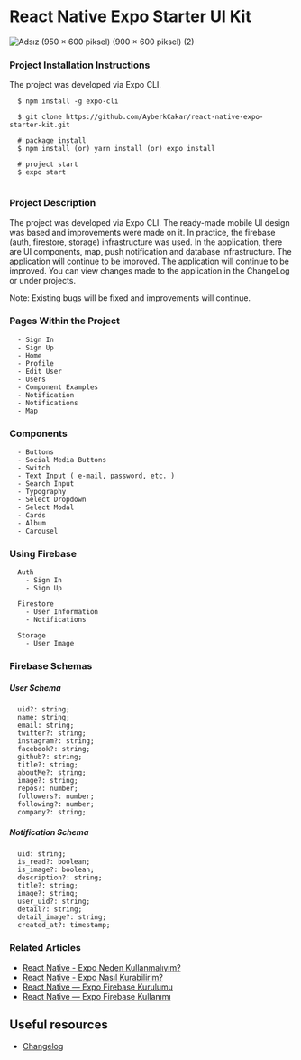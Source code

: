 # React Native Expo Starter UI Kit
![Adsız (950 × 600 piksel) (900 × 600 piksel) (2)](https://user-images.githubusercontent.com/38071168/166121208-65f95ee4-aed3-401e-b112-6028b5cd6d43.png)


### Project Installation Instructions
The project was developed via Expo CLI.

```
  $ npm install -g expo-cli

  $ git clone https://github.com/AyberkCakar/react-native-expo-starter-kit.git
  
  # package install
  $ npm install (or) yarn install (or) expo install

  # project start
  $ expo start
  
```
### Project Description
The project was developed via Expo CLI. The ready-made mobile UI design was based and improvements were made on it. In practice, the firebase (auth, firestore, storage) infrastructure was used. In the application, there are UI components, map, push notification and database infrastructure. The application will continue to be improved. The application will continue to be improved. You can view changes made to the application in the ChangeLog or under projects.

Note: Existing bugs will be fixed and improvements will continue.

### Pages Within the Project

```
  - Sign In
  - Sign Up
  - Home
  - Profile
  - Edit User
  - Users
  - Component Examples
  - Notification
  - Notifications
  - Map
```
### Components

```
  - Buttons
  - Social Media Buttons
  - Switch
  - Text Input ( e-mail, password, etc. )
  - Search Input
  - Typography
  - Select Dropdown
  - Select Modal
  - Cards
  - Album
  - Carousel  
```


### Using Firebase
```
  Auth
    - Sign In
    - Sign Up
  
  Firestore
    - User Information
    - Notifications
    
  Storage 
    - User Image
```

### Firebase Schemas

##### User Schema
```
  uid?: string;
  name: string;
  email: string;
  twitter?: string;
  instagram?: string;
  facebook?: string;
  github?: string;
  title?: string;
  aboutMe?: string;
  image?: string;
  repos?: number;
  followers?: number;
  following?: number;
  company?: string;
  ```
  
  ##### Notification Schema
```   
  uid: string;
  is_read?: boolean;
  is_image?: boolean;
  description?: string;
  title?: string;
  image?: string;
  user_uid?: string;
  detail?: string;
  detail_image?: string;
  created_at?: timestamp;
  ```

### Related Articles
* [React Native - Expo Neden Kullanmalıyım?](https://ayberkcakar.medium.com/react-native-expo-neden-kullanmal%C4%B1y%C4%B1m-394235e8c9d6)
* [React Native - Expo Nasıl Kurabilirim?](https://ayberkcakar.medium.com/react-native-expo-nas%C4%B1l-kurabilirim-3fe178a992f6)
* [React Native — Expo Firebase Kurulumu](https://ayberkcakar.medium.com/react-native-expo-firebase-kurulumu-e1f740903286)
* [React Native — Expo Firebase Kullanımı](https://ayberkcakar.medium.com/react-native-expo-firebase-kullan%C4%B1m%C4%B1-bd9ea0addefb)


## Useful resources
* [Changelog](CHANGELOG.md)
